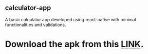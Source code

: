 ## calculator-app
A basic calculator app developed using react-native with minimal functionalities and validations.
# Download the apk from this [LINK](https://drive.google.com/open?id=1TSy-GwA9CFbuINAnfdQBnBvKpD3Xzm_B).
